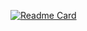 [![Readme Card](https://github-readme-stats.vercel.app/api/pin/?username=BoszGTec&repo=BoszGTec)](https://github.com/BoszGTec/BoszGTec)
